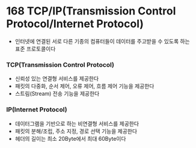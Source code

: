 # 168 TCP/IP(Transmission Control Protocol/Internet Protocol)

- 인터넷에 연결된 서로 다른 기종의 컴퓨터들이 데이터를 주고받을 수 있도록 하는 표준 프로토콜이다



### TCP(Transmission Control Protocol)

- 신뢰성 있는 연결형 서비스를 제공한다
- 패킷의 다중화, 순서 제어, 오류 제어, 흐름 제어 기능을 제공한다
- 스트림(Stream) 전송 기능을 제공한다



### IP(Internet Protocol)

- 데이터그램을 기반으로 하는 비연결형 서비스를 제공한다
- 패킷의 분해/조립, 주소 지정, 경로 선택 기능을 제공한다
- 헤더의 길이는 최소 20Byte에서 최대 60Byte이다

